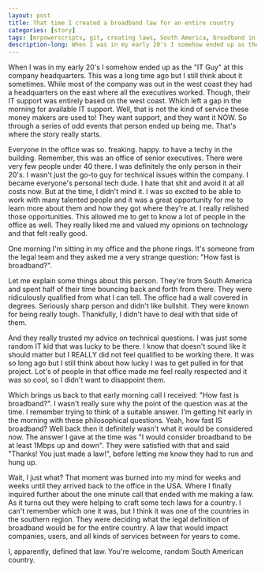 ```yaml
---
layout: post
title: That time I created a broadband law for an entire country
categories: [story]
tags: [mrpowerscripts, git, creating laws, South America, broadband in South America, South American tech laws]
description-long: When I was in my early 20's I somehow ended up as the IT Guy at this company headquarters. This was a long time ago but I still think about it sometimes. While most of the company was out in the west coast they had a headquarters on the east where all the executives worked. Though, their IT support was entirely based on the west coast. Which left a gap in the morning for available IT support. Well, that is not the kind of service these money makers are used to! They want support, and they want it NOW. So through a series of odd events that person ended up being me. That's where the story really starts.
---
```


When I was in my early 20's I somehow ended up as the "IT Guy" at this company headquarters. This was a long time ago but I still think about it sometimes. While most of the company was out in the west coast they had a headquarters on the east where all the executives worked. Though, their IT support was entirely based on the west coast. Which left a gap in the morning for available IT support. Well, that is not the kind of service these money makers are used to! They want support, and they want it NOW. So through a series of odd events that person ended up being me. That's where the story really starts.

Everyone in the office was so. freaking. happy. to have a techy in the building. Remember, this was an office of senior executives. There were very few people under 40 there. I was definitely the only person in their 20's. I wasn't just the go-to guy for technical issues within the company. I became everyone's personal tech dude. I hate that shit and avoid it at all costs now. But at the time, I didn't mind it. I was so excited to be able to work with many talented people and it was a great opportunity for me to learn more about them and how they got where they're at. I really relished those opportunities. This allowed me to get to know a lot of people in the office as well. They really liked me and valued my opinions on technology and that felt really good. 

One morning I'm sitting in my office and the phone rings. It's someone from the legal team and they asked me a very strange question: "How fast is broadband?". 

Let me explain some things about this person. They're from South America and spent half of their time bouncing back and forth from there. They were ridiculously qualified from what I can tell. The office had a wall covered in degrees. Seriously sharp person and didn't like bullshit. They were known for being really tough. Thankfully, I didn't have to deal with that side of them.

And they really trusted my advice on technical questions. I was just some random IT kid that was lucky to be there. I know that doesn't sound like it should matter but I REALLY did not feel qualified to be working there. It was so long ago but I still think about how lucky I was to get pulled in for that project. Lot's of people in that office made me feel really respected and it was so cool, so I didn't want to disappoint them. 

Which brings us back to that early morning call I received: "How fast is broadband?".  I wasn't really sure why the point of the question was at the time. I remember trying to think of a suitable answer. I'm getting hit early in the morning with these philosophical questions. Yeah, how fast IS broadband? Well back then it definitely wasn't what it would be considered now. The answer I gave at the time was "I would consider broadband to be at least 1Mbps up and down". They were satisfied with that and said "Thanks! You just made a law!", before letting me know they had to run and hung up. 

Wait, I just what? That moment was burned into my mind for weeks and weeks until they arrived back to the office in the USA. Where I finally inquired further about the one minute call that ended with me making a law. As it turns out they were helping to craft some tech laws for a country. I can't remember which one it was, but I think it was one of the countries in the southern region. They were deciding what the legal definition of broadband would be for the entire country. A law that would impact companies, users, and all kinds of services between for years to come.

I, apparently, defined that law. You're welcome, random South American country.